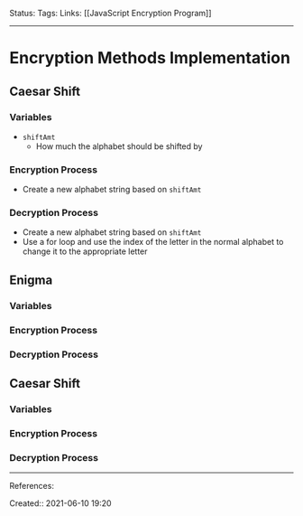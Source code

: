 Status:
Tags:
Links: [[JavaScript Encryption Program]]
___
# Encryption Methods Implementation
## Caesar Shift
### Variables
- `shiftAmt`
	- How much the alphabet should be shifted by
### Encryption Process
- Create a new alphabet string based on `shiftAmt`
### Decryption Process
- Create a new alphabet string based on `shiftAmt`
- Use a for loop and use the index of the letter in the normal alphabet to change it to the appropriate letter
## Enigma
### Variables
### Encryption Process
### Decryption Process
## Caesar Shift
### Variables
### Encryption Process
### Decryption Process
___
References:

Created:: 2021-06-10 19:20